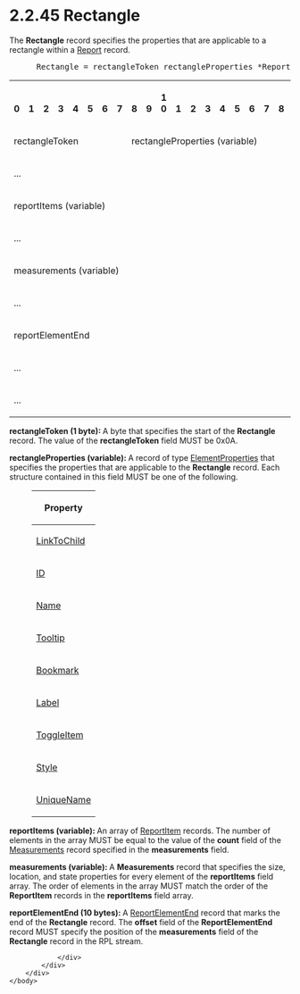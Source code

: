 <html dir="LTR" xmlns:mshelp="http://msdn.microsoft.com/mshelp" xmlns:ddue="http://ddue.schemas.microsoft.com/authoring/2003/5" xmlns:xlink="http://www.w3.org/1999/xlink" xmlns:tool="http://www.microsoft.com/tooltip">
    <head>
        <meta http-equiv="Content-Type" content="text/html; CHARSET=utf-8"></meta>
        <meta name="save" content="history"></meta>
        <title>2.2.45 Rectangle</title>
        <xml>
            <mshelp:toctitle title="2.2.45 Rectangle"></mshelp:toctitle>
            <mshelp:rltitle title="[MS-RPL]: Rectangle"></mshelp:rltitle>
            <mshelp:keyword index="A" term="e3de22f3-c3a5-4162-9e91-df6085f6fba0"></mshelp:keyword>
            <mshelp:attr name="DCSext.ContentType" value="open specification"></mshelp:attr>
            <mshelp:attr name="AssetID" value="e3de22f3-c3a5-4162-9e91-df6085f6fba0"></mshelp:attr>
            <mshelp:attr name="TopicType" value="kbRef"></mshelp:attr>
            <mshelp:attr name="DCSext.Title" value="[MS-RPL]: Rectangle" />
        </xml>
    </head>
    <body>
        <div id="header">
            <h1 class="heading">2.2.45 Rectangle</h1>
        </div>
        <div id="mainSection">
            <div id="mainBody">
                <div id="allHistory" class="saveHistory"></div>
                <div id="sectionSection0" class="section" name="collapseableSection">
                    

<p>The <b>Rectangle</b> record specifies the properties that
are applicable to a rectangle within a <a href="4be143af-2e99-41c5-894d-01902ed98673.htm">Report</a> record.           </p>

<dl>
<dd>
<div><pre> Rectangle = rectangleToken rectangleProperties *ReportItem Measurements ReportElementEnd
</pre></div>
</dd></dl>

<table>
 <tr>
  <th><p><br>0</p></th>
  <th><p><br>1</p></th>
  <th><p><br>2</p></th>
  <th><p><br>3</p></th>
  <th><p><br>4</p></th>
  <th><p><br>5</p></th>
  <th><p><br>6</p></th>
  <th><p><br>7</p></th>
  <th><p><br>8</p></th>
  <th><p><br>9</p></th>
  <th><p>1<br>0</p></th>
  <th><p><br>1</p></th>
  <th><p><br>2</p></th>
  <th><p><br>3</p></th>
  <th><p><br>4</p></th>
  <th><p><br>5</p></th>
  <th><p><br>6</p></th>
  <th><p><br>7</p></th>
  <th><p><br>8</p></th>
  <th><p><br>9</p></th>
  <th><p>2<br>0</p></th>
  <th><p><br>1</p></th>
  <th><p><br>2</p></th>
  <th><p><br>3</p></th>
  <th><p><br>4</p></th>
  <th><p><br>5</p></th>
  <th><p><br>6</p></th>
  <th><p><br>7</p></th>
  <th><p><br>8</p></th>
  <th><p><br>9</p></th>
  <th><p>3<br>0</p></th>
  <th><p><br>1</p></th>
 </tr>
 <tr>
  <td colspan="8">
  <p>rectangleToken</p>
  </td>
  <td colspan="24">
  <p>rectangleProperties
  (variable)</p>
  </td>
 </tr>
 <tr>
  <td colspan="32">
  <p>...</p>
  </td>
 </tr>
 <tr>
  <td colspan="32">
  <p>reportItems
  (variable)</p>
  </td>
 </tr>
 <tr>
  <td colspan="32">
  <p>...</p>
  </td>
 </tr>
 <tr>
  <td colspan="32">
  <p>measurements
  (variable)</p>
  </td>
 </tr>
 <tr>
  <td colspan="32">
  <p>...</p>
  </td>
 </tr>
 <tr>
  <td colspan="32">
  <p>reportElementEnd</p>
  </td>
 </tr>
 <tr>
  <td colspan="32">
  <p>...</p>
  </td>
 </tr>
 <tr>
  <td colspan="16">
  <p>...</p>
  </td>
  
 </tr>
</table>

<p><b>rectangleToken (1 byte): </b>A byte that specifies
the start of the <b>Rectangle</b> record. The value of the <b>rectangleToken</b>
field MUST be 0x0A.</p>

<p><b>rectangleProperties (variable): </b>A record of
type <a href="d7f6cef2-01c6-4562-a4a0-5f205d79963e.htm">ElementProperties</a>
that specifies the properties that are applicable to the <b>Rectangle</b>
record. Each structure contained in this field MUST be one of the following.</p>

<dl>
<dd>
<table>
 <thead>
  <tr>
   <th>
   <p>Property</p>
   </th>
  </tr>
 </thead>
 <tr>
  <td>
  <p><a href="fe72253b-4509-4840-ab1e-68f9bbcf956f.htm">LinkToChild</a></p>
  </td>
 </tr>
 <tr>
  <td>
  <p><a href="cefdcebd-7703-4ba3-a8f1-ba3681283bf7.htm">ID</a></p>
  </td>
 </tr>
 <tr>
  <td>
  <p><a href="62a0694f-142f-4b75-be82-c15aff6e535b.htm">Name</a></p>
  </td>
 </tr>
 <tr>
  <td>
  <p><a href="700fe509-80a0-41c1-aedd-451cd43a9c1d.htm">Tooltip</a></p>
  </td>
 </tr>
 <tr>
  <td>
  <p><a href="4bcb32fe-6fca-461b-ab82-909174314629.htm">Bookmark</a></p>
  </td>
 </tr>
 <tr>
  <td>
  <p><a href="07e6d2f5-45d1-415f-b4d0-ed2de8bd7801.htm">Label</a></p>
  </td>
 </tr>
 <tr>
  <td>
  <p><a href="77b85c3e-ef13-47bc-86ca-f9f82b1c7451.htm">ToggleItem</a></p>
  </td>
 </tr>
 <tr>
  <td>
  <p><a href="04bf25a1-2f43-4acf-b9eb-b9fa2dc45202.htm">Style</a></p>
  </td>
 </tr>
 <tr>
  <td>
  <p><a href="b754f19b-363f-4318-9d61-6daef05397ea.htm">UniqueName</a></p>
  </td>
 </tr>
</table>
</dd></dl>

<p><b>reportItems (variable): </b>An array of <a href="422387f7-880f-4d86-9e88-2a5d2e8f191e.htm">ReportItem</a> records. The
number of elements in the array MUST be equal to the value of the <b>count</b>
field of the <a href="5c5210d9-a82b-4040-8e79-800e2ee51b52.htm">Measurements</a>
record specified in the <b>measurements</b> field.</p>

<p><b>measurements (variable): </b>A <b>Measurements</b>
record that specifies the size, location, and state properties for every
element of the <b>reportItems</b> field array. The order of elements in the
array MUST match the order of the <b>ReportItem</b> records in the <b>reportItems</b>
field array.</p>

<p><b>reportElementEnd (10 bytes): </b>A <a href="75f1a870-2f17-4806-b286-e67c7239e103.htm">ReportElementEnd</a> record
that marks the end of the <b>Rectangle</b> record. The <b>offset</b> field of
the <b>ReportElementEnd</b> record MUST specify the position of the <b>measurements</b>
field of the <b>Rectangle</b> record in the RPL stream.</p>


                </div>
            </div>
        </div>
    </body>
</html>